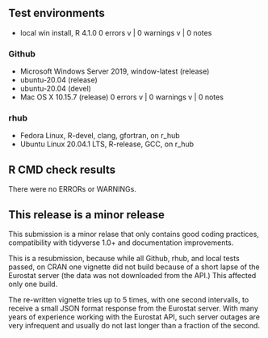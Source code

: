 ## Test environments
* local win install, R 4.1.0
0 errors v | 0 warnings v | 0 notes 

### Github 
* Microsoft Windows Server 2019, window-latest (release)
* ubuntu-20.04 (release)
* ubuntu-20.04 (devel)
* Mac OS X 10.15.7 (release)
0 errors v | 0 warnings v | 0 notes 

### rhub
* Fedora Linux, R-devel, clang, gfortran, on r_hub
* Ubuntu Linux 20.04.1 LTS, R-release, GCC, on r_hub

## R CMD check results
There were no ERRORs or WARNINGs. 

## This release is a minor release
This submission is a minor relase that only contains good coding practices, compatibility with tidyverse 1.0+ and documentation improvements. 

This is a resubmission, because while all Github, rhub, and local tests passed, on CRAN one vignette did not build because of a short lapse of the Eurostat server (the data was not downloaded from the API.)  This affected only one build. 

The re-written vignette tries up to 5 times, with one second intervalls, to receive a small JSON format response from the Eurostat server. With many years of experience working with the Eurostat API, such server outages are very infrequent and usually do not last longer than a fraction of the second. 


